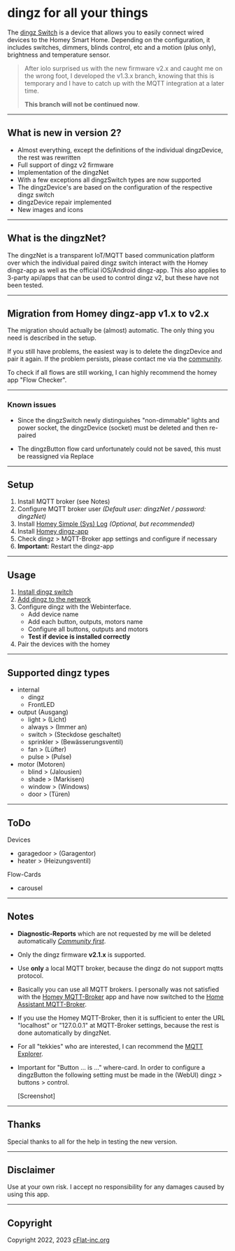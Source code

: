 # dingz for all your things

The [dingz Switch](https://dingz.ch/) is a device that allows you to easily connect wired devices to the Homey Smart Home. Depending on the configuration, it includes switches, dimmers, blinds control, etc and a motion (plus only), brightness and temperature sensor.

> After iolo surprised us with the new firmware v2.x and caught me on the wrong foot, I developed the v1.3.x branch, knowing that this is temporary and I have to catch up with the MQTT integration at a later time. 
> 
> **This branch will not be continued now**. 

---

## What is new in version 2?

- Almost everything, except the definitions of the individual dingzDevice, the rest was rewritten
- Full support of dingz v2 firmware
- Implementation of the dingzNet
- With a few exceptions all dingzSwitch types are now supported
- The dingzDevice's are based on the configuration of the respective dingz switch
- dingzDevice repair implemented
- New images and icons

---

## What is the dingzNet?

The dingzNet is a transparent IoT/MQTT based communication platform over which the individual paired dingz switch interact with the Homey dingz-app as well as the official iOS/Android dingz-app. This also applies to 3-party api/apps that can be used to control dingz v2, but these have not been tested.

---

## Migration from Homey dingz-app v1.x to v2.x

The migration should actually be (almost) automatic. The only thing you need is described in the setup.

If you still have problems, the easiest way is to delete the dingzDevice and pair it again. If the problem persists, please contact me via the [community](https://community.homey.app/t/app-pro-dingz/48029/).

To check if all flows are still working, I can highly recommend the homey app "Flow Checker". 

---

### Known issues

- Since the dingzSwitch newly distinguishes "non-dimmable" lights and power socket, the dingzDevice (socket) must be deleted and then re-paired

- The dingzButton flow card unfortunately could not be saved, this must be reassigned via Replace

---

## Setup

1. Install MQTT broker (see Notes)
1. Configure MQTT broker user *(Default user: dingzNet / password: dingzNet)*
1. Install [Homey Simple (Sys) Log](https://homey.app/en-us/app/nl.nielsdeklerk.log/Simple-(Sys)-Log/) *(Optional, but recommended)*
1. Install [Homey dingz-app](https://homey.app/en-us/app/org.cflat-inc.dingz/dingz/)
2. Check dingz > MQTT-Broker app settings and configure if necessary
3. **Important:** Restart the dingz-app
   
---

## Usage

1. [Install dingz switch](https://dingz.ch/en/manuals-and-datasheets/)
1. [Add dingz to the network](https://dingz.ch/en/use-cases/)
1. Configure dingz with the Webinterface.
   - Add device name
   - Add each button, outputs, motors name
   - Configure all buttons, outputs and motors
   - **Test if device is installed correctly**
1. Pair the devices with the homey

---

## Supported dingz types

- internal
  - dingz
  - FrontLED 
- output (Ausgang)
  - light > (Licht)
  - always > (Immer an)
  - switch > (Steckdose geschaltet)
  - sprinkler > (Bewässerungsventil)
  - fan > (Lüfter)
  - pulse > (Pulse)
- motor (Motoren)
  - blind > (Jalousien)
  - shade > (Markisen)
  - window > (Windows)
  - door > (Türen)

---

## ToDo

Devices
- garagedoor > (Garagentor)
- heater > (Heizungsventil)
  
Flow-Cards
- carousel

---


## Notes

- **Diagnostic-Reports** which are not requested by me will be deleted automatically [*Community first*](https://community.homey.app/t/app-pro-dingz/48029).

- Only the dingz firmware **v2.1.x** is supported.

- Use **only** a local MQTT broker, because the dingz do not support mqtts protocol.

- Basically you can use all MQTT brokers. I personally was not satisfied with the [Homey MQTT-Broker](https://homey.app/en-us/app/nl.scanno.mqttbroker/MQTT-Broker/) app and have now switched to the [Home Assistant MQTT-Broker](https://www.home-assistant.io/integrations/mqtt/).

- If you use the Homey MQTT-Broker, then it is sufficient to enter the URL "localhost" or "127.0.0.1" at MQTT-Broker settings, because the rest is done automatically by dingzNet.

- For all "tekkies" who are interested, I can recommend the [MQTT Explorer](https://mqtt-explorer.com/).

- Important for "Button ... is ..." where-card. In order to configure a dingzButton the following setting must be made in the (WebUI) dingz > buttons > control.
    
    [Screenshot]

---


## Thanks

Special thanks to all for the help in testing the new version.

---

## Disclaimer

Use at your own risk. I accept no responsibility for any damages caused by using this app.

---

## Copyright

Copyright 2022, 2023 [cFlat-inc.org](https://cFlat-inc.org)
  